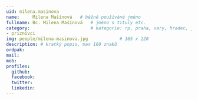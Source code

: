 ```yaml
---
uid: milena.masinova
name:     Milena Mašínová  	# běžně používáné jméno
fullname: Bc. Milena Mašínová 	# jméno s tituly etc.
category:                 		# kategorie: rp, praha, vary, hradec, jmk, senat
- priznivci
img: people/milena-masinova.jpg            # 165 x 220
description: # kratký popis, max 160 znaků
ordpak: 
mail:
mob:
profiles:
  github:
  facebook: 
  twitter:
  linkedin:
---
```

